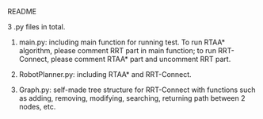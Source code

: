 README

3 .py files in total.

1) main.py: including main function for running test. To run RTAA* algorithm, please comment RRT part in main function; 
to run RRT-Connect, please comment RTAA* part and uncomment RRT part.

2) RobotPlanner.py: including RTAA* and RRT-Connect.

3) Graph.py: self-made tree structure for RRT-Connect with functions such as adding, removing, modifying, searching, 
returning path between 2 nodes, etc.  